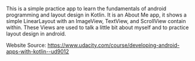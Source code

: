 This is a simple practice app to learn the fundamentals of android programming and layout design in Kotlin. 
It is an About Me app, it shows a simple LinearLayout with an ImageView, TextView, and ScrollView contain within.
These Views are used to talk a little bit about myself and to practice layout design in android.

Website Source:
https://www.udacity.com/course/developing-android-apps-with-kotlin--ud9012